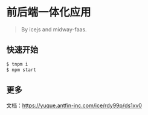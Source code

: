 # 前后端一体化应用

> By icejs and midway-faas.

## 快速开始

```bash
$ tnpm i
$ npm start
```

## 更多

文档：https://yuque.antfin-inc.com/ice/rdy99p/ds1xv0